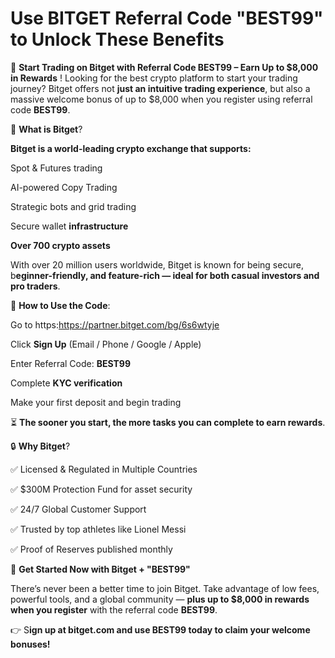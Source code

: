 # Use BITGET Referral Code "BEST99" to Unlock These Benefits

💸 **Start Trading on Bitget with Referral Code BEST99 – Earn Up to $8,000 in Rewards**
!
Looking for the best crypto platform to start your trading journey? Bitget offers not **just an intuitive trading experience**, but also a massive welcome bonus of up to $8,000 when you register using referral code **BEST99**.

🌟 **What is Bitget**?

**Bitget is a world-leading crypto exchange that supports:**


Spot & Futures trading


AI-powered Copy Trading


Strategic bots and grid trading


Secure wallet **infrastructure**


**Over 700 crypto assets**


With over 20 million users worldwide, Bitget is known for being secure, b**eginner-friendly, and feature-rich — ideal for both casual investors and pro traders**.

📝 **How to Use the Code**:

Go to https:https://partner.bitget.com/bg/6s6wtyje

Click **Sign Up** (Email / Phone / Google / Apple)


Enter Referral Code: **BEST99**


Complete **KYC verification**


Make your first deposit and begin trading


⏳ **The sooner you start, the more tasks you can complete to earn rewards**.


🔒 **Why Bitget**?

✅ Licensed & Regulated in Multiple Countries


✅ $300M Protection Fund for asset security


✅ 24/7 Global Customer Support


✅ Trusted by top athletes like Lionel Messi


✅ Proof of Reserves published monthly

🏁 **Get Started Now with Bitget + "BEST99"**

There’s never been a better time to join Bitget. Take advantage of low fees, powerful tools, and a global community — **plus up to $8,000 in rewards when you register** with the referral code **BEST99**.


👉 S**ign up at bitget.com and use BEST99 today to claim your welcome bonuses!**



